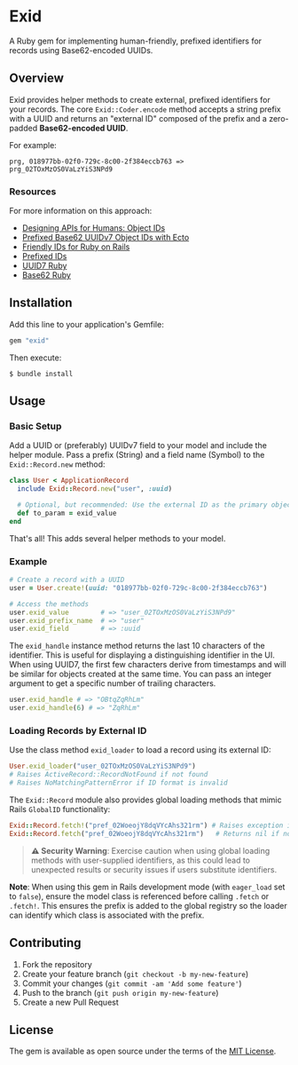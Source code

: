# Exid

A Ruby gem for implementing human-friendly, prefixed identifiers for records using Base62-encoded UUIDs.

## Overview

Exid provides helper methods to create external, prefixed identifiers for your records. The core `Exid::Coder.encode` method accepts a string prefix with a UUID and returns an "external ID" composed of the prefix and a zero-padded **Base62-encoded UUID**.

For example: 
```
prg, 018977bb-02f0-729c-8c00-2f384eccb763 => prg_02TOxMzOS0VaLzYiS3NPd9
```

### Resources

For more information on this approach:
- [Designing APIs for Humans: Object IDs](https://dev.to/stripe/designing-apis-for-humans-object-ids-3o5a)
- [Prefixed Base62 UUIDv7 Object IDs with Ecto](https://danschultzer.com/posts/prefixed-base62-uuidv7-object-ids-with-ecto)
- [Friendly IDs for Ruby on Rails](https://dev.to/drnic/friendly-ids-for-ruby-on-rails-1c8p)
- [Prefixed IDs](https://github.com/excid3/prefixed_ids)
- [UUID7 Ruby](https://github.com/sprql/uuid7-ruby)
- [Base62 Ruby](https://github.com/steventen/base62-rb)

## Installation

Add this line to your application's Gemfile:

```ruby
gem "exid"
```

Then execute:

```
$ bundle install
```

## Usage

### Basic Setup

Add a UUID or (preferably) UUIDv7 field to your model and include the helper module. Pass a prefix (String) and a field name (Symbol) to the `Exid::Record.new` method:

```ruby
class User < ApplicationRecord
  include Exid::Record.new("user", :uuid)

  # Optional, but recommended: Use the external ID as the primary object identifier
  def to_param = exid_value
end
```

That's all! This adds several helper methods to your model.

### Example

```ruby
# Create a record with a UUID
user = User.create!(uuid: "018977bb-02f0-729c-8c00-2f384eccb763")

# Access the methods
user.exid_value        # => "user_02TOxMzOS0VaLzYiS3NPd9"
user.exid_prefix_name  # => "user"
user.exid_field        # => :uuid
```

The `exid_handle` instance method returns the last 10 characters of the identifier. This is useful for displaying a distinguishing identifier in the UI. When using UUID7, the first few characters derive from timestamps and will be similar for objects created at the same time. You can pass an integer argument to get a specific number of trailing characters.

```ruby
user.exid_handle # => "OBtqZqRhLm"
user.exid_handle(6) # => "ZqRhLm"
```

### Loading Records by External ID

Use the class method `exid_loader` to load a record using its external ID:

```ruby
User.exid_loader("user_02TOxMzOS0VaLzYiS3NPd9") 
# Raises ActiveRecord::RecordNotFound if not found
# Raises NoMatchingPatternError if ID format is invalid
```

The `Exid::Record` module also provides global loading methods that mimic Rails `GlobalID` functionality:

```ruby
Exid::Record.fetch!("pref_02WoeojY8dqVYcAhs321rm") # Raises exception if not found
Exid::Record.fetch("pref_02WoeojY8dqVYcAhs321rm")   # Returns nil if not found
```

> **⚠️ Security Warning**: Exercise caution when using global loading methods with user-supplied identifiers, as this could lead to unexpected results or security issues if users substitute identifiers.

**Note**: When using this gem in Rails development mode (with `eager_load` set to `false`), ensure the model class is referenced before calling `.fetch` or `.fetch!`. This ensures the prefix is added to the global registry so the loader can identify which class is associated with the prefix.

## Contributing

1. Fork the repository
2. Create your feature branch (`git checkout -b my-new-feature`)
3. Commit your changes (`git commit -am 'Add some feature'`)
4. Push to the branch (`git push origin my-new-feature`)
5. Create a new Pull Request

## License

The gem is available as open source under the terms of the [MIT License](https://opensource.org/licenses/MIT).